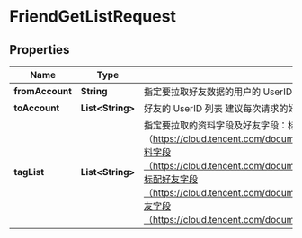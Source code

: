 

# FriendGetListRequest


## Properties

| Name | Type | Description | Notes |
|------------ | ------------- | ------------- | -------------|
|**fromAccount** | **String** | 指定要拉取好友数据的用户的 UserID |  |
|**toAccount** | **List&lt;String&gt;** | 好友的 UserID 列表 建议每次请求的好友数不超过100，避免因数据量太大导致回包失败 |  |
|**tagList** | **List&lt;String&gt;** | 指定要拉取的资料字段及好友字段：标配资料字段（https://cloud.tencent.com/document/product/269/1500#.E6.A0.87.E9.85.8D.E8.B5.84.E6.96.99.E5.AD.97.E6.AE.B5）、自定义资料字段（https://cloud.tencent.com/document/product/269/1500#.E8.87.AA.E5.AE.9A.E4.B9.89.E8.B5.84.E6.96.99.E5.AD.97.E6.AE.B5）、标配好友字段（https://cloud.tencent.com/document/product/269/1501#.E6.A0.87.E9.85.8D.E5.A5.BD.E5.8F.8B.E5.AD.97.E6.AE.B5）、自定义好友字段（https://cloud.tencent.com/document/product/269/1501#.E8.87.AA.E5.AE.9A.E4.B9.89.E5.A5.BD.E5.8F.8B.E5.AD.97.E6.AE.B5） |  |



